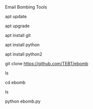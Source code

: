 Email Bombing Tools
                                                                    
                                                                                                                                        
apt update

apt upgrade

apt install git 

apt install python

apt install python2 

git clone https://github.com/TEBT/ebomb

ls

cd ebomb

ls


python ebomb.py

